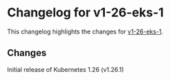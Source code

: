 # Changelog for v1-26-eks-1

This changelog highlights the changes for [v1-26-eks-1](https://github.com/aws/eks-distro/tree/v1-26-eks-1).

## Changes

Initial release of Kubernetes 1.26 (v1.26.1)
